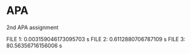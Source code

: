 # APA
2nd APA assignment

FILE 1: 0.003159046173095703 s
FILE 2: 0.6112880706787109 s
FILE 3: 80.56356716156006 s
